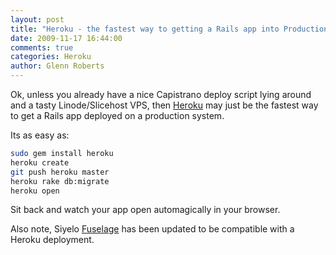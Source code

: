 ```yaml
---
layout: post
title: "Heroku - the fastest way to getting a Rails app into Production"
date: 2009-11-17 16:44:00
comments: true
categories: Heroku
author: Glenn Roberts
---
```


Ok, unless you already have a nice Capistrano deploy script lying around and a tasty Linode/Slicehost VPS, then [Heroku](http://heroku.com/) may just be the fastest way to get a Rails app deployed on a production system.

Its as easy as:

``` bash
sudo gem install heroku
heroku create
git push heroku master
heroku rake db:migrate
heroku open
```

Sit back and watch your app open automagically in your browser.

Also note, Siyelo [Fuselage](http://github.com/siyelo/fuselage) has been updated to be compatible with a Heroku deployment.
